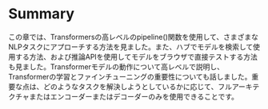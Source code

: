 # Summary

この章では、Transformersの高レベルのpipeline()関数を使用して、さまざまなNLPタスクにアプローチする方法を見ました。また、ハブでモデルを検索して使用する方法、および推論APIを使用してモデルをブラウザで直接テストする方法も見ました。Transformerモデルの動作について高レベルで説明し、Transformerの学習とファインチューニングの重要性についても話しました。重要な点は、どのようなタスクを解決しようとしているかに応じて、フルアーキテクチャまたはエンコーダーまたはデコーダーのみを使用できることです。